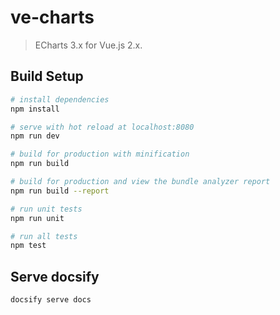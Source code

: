 # ve-charts

> ECharts 3.x for Vue.js 2.x.

## Build Setup

``` bash
# install dependencies
npm install

# serve with hot reload at localhost:8080
npm run dev

# build for production with minification
npm run build

# build for production and view the bundle analyzer report
npm run build --report

# run unit tests
npm run unit

# run all tests
npm test
```

## Serve docsify

```bash
docsify serve docs
```

